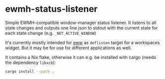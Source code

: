 # ewmh-status-listener

Simple EWMH-compatible window-manager status listener.
It listens to all state changes and outputs one line json to stdout with the current state for each state change (e.g. `_NET_ACTIVE_WINDOW`)

It's currently mostly intended for [eww](https://github.com/elkowar/eww) as `deflisten` target for a workspaces widget.
But it may be for use for different applications as well.

It contains a Nix flake, otherwise it can e.g. be installed with cargo (needs the dependency `libxcb`):

```bash
cargo install --path .
```
